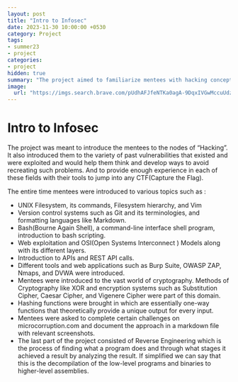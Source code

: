 ```yaml
---
layout: post
title: "Intro to Infosec"
date: 2023-11-30 10:00:00 +0530
category: Project
tags:
- summer23
- project
categories:
- project
hidden: true
summary: "The project aimed to familiarize mentees with hacking concepts, including past vulnerabilities and exploits."
image:
  url: "https://imgs.search.brave.com/pUdhAFJfeNTKa0agA-9DqxIVGwMccuUdzChHEjy1NwU/rs:fit:860:0:0/g:ce/aHR0cHM6Ly9zdDMu/ZGVwb3NpdHBob3Rv/cy5jb20vNDIxMTIy/Ny8xODYyOS9pLzQ1/MC9kZXBvc2l0cGhv/dG9zXzE4NjI5Nzgy/Ni1zdG9jay1waG90/by1pbmZvcm1hdGlv/bi1zZWN1cml0eS1j/b25jZXB0LmpwZw"
---
```


# Intro to Infosec

The project was meant to introduce the mentees to the nodes of “Hacking”. It also introduced them to the variety of past vulnerabilities that existed and were exploited and would help them think and develop ways to avoid recreating such problems. And to provide enough experience in each of these fields with their tools to jump into any CTF(Capture the Flag). 

The entire time mentees were introduced to various topics such as :
- UNIX Filesystem, its commands, Filesystem hierarchy, and Vim
- Version control systems such as Git and its terminologies, and formatting languages like Markdown.
- Bash(Bourne Again Shell), a command-line interface shell program, introduction to bash scripting.
-  Web exploitation and OSI(Open Systems Interconnect ) Models along with its different layers.
- Introduction to APIs and  REST API calls. 
- Different tools and web applications such as Burp Suite, OWASP ZAP, Nmaps, and DVWA were introduced.
- Mentees were introduced to the vast world of cryptography. Methods of Cryptography like XOR and encryption systems such as Substitution Cipher, Caesar Cipher, and Vigenere Cipher were part of this domain.
- Hashing functions were brought in which are essentially one-way functions that theoretically provide a unique output for every input.
- Mentees were asked to complete certain challenges on microcorruption.com and document the approach in a markdown file with relevant screenshots. 
- The last part of the project consisted of Reverse Engineering which is the process of finding what a program does and through what stages it achieved a result by analyzing the result. If simplified we can say that this is the decompilation of the low-level programs and binaries to higher-level assemblies. 